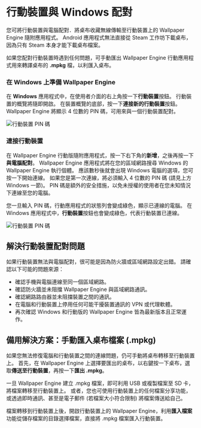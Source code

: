 # 行動裝置與 Windows 配對

您可將行動裝置與電腦配對．將桌布收藏無線傳輸至行動裝置上的 Wallpaper Engine 隨附應用程式。 Android 應用程式無法直接從 Steam 工作坊下載桌布，因為只有 Steam 本身才能下載桌布檔案。

如果您配對行動裝置時遇到任何問題，可手動匯出 Wallpaper Engine 行動應用程式用來轉譯桌布的 **.mpkg** 檔，以利匯入桌布。

### 在 Windows 上準備 Wallpaper Engine

在 **Windows** 應用程式中，在使用者介面的右上角按一下**行動裝置**按鈕。 行動裝置的概覽將隨即開啟。 在裝置概覽的底部，按一下**連接新的行動裝置**按鈕。 Wallpaper Engine 將顯示 4 位數的 PIN 碼，可用來與一個行動裝置配對。

![行動裝置 PIN 碼](/img/faq/mobile_pin.gif)

### 連接行動裝置

在 Wallpaper Engine 行動版隨附應用程式，按一下右下角的**新增**，之後再按一下**與電腦配對**。 Wallpaper Engine 應用程式將在您的區域網路搜尋 Windows 的 Wallpaper Engine 執行個體。 應該數秒後就會出現 Windows 電腦的選項，您可按一下開始連線。 如果您是第一次連線，將必須輸入 4 位數的 PIN 碼 (請見上方 Windows 一節)。 PIN 碼是額外的安全措施，以免未授權的使用者在您未知情況下連線至您的電腦。

您一旦輸入 PIN 碼，行動應用程式的狀態列會變成綠色，顯示已連線的電腦。 在 Windows 應用程式中，**行動裝置**按鈕也會變成綠色，代表行動裝置已連線。

![行動裝置 PIN 碼](/img/faq/mobile_pair.gif)

## 解決行動裝置配對問題

如果行動裝置無法與電腦配對，很可能是因為防火牆或區域網路設定出錯。 請確認以下可能的問題來源：

* 確認手機與電腦連線至同一個區域網路。
* 確認防火牆並未阻擋 Wallpaper Engine 與區域網路通訊。
* 確認網路路由器並未阻擋裝置之間的通訊。
* 在電腦和行動裝置上停用任何可能干擾裝置通訊的 VPN 或代理軟體。
* 再次確認 Windows 和行動版的 Wallpaper Engine 皆為最新版本且正常運作。

## 備用解決方案：手動匯入桌布檔案 (.mpkg)

如果您無法修復電腦和行動裝置之間的連線問題，仍可手動將桌布轉移至行動裝置上。 首先，在 Wallpaper Engine 上選擇要匯出的桌布，以右鍵按一下桌布，選取**傳送至行動裝置**，再按一下**匯出 .mpkg**。

一旦 Wallpaper Engine 建立 .mpkg 檔案，即可利用 USB 或複製檔案至 SD 卡，將檔案轉移至行動裝置上。 或者，您也可使用行動裝置上的任何檔案分享功能，或透過即時通訊、甚至是電子郵件 (若檔案大小符合限制) 將檔案傳送給自己。

檔案轉移到行動裝置上後，開啟行動裝置上的 Wallpaper Engine，利用**匯入檔案**功能從儲存檔案的目錄選擇檔案，直接將 .mpkg 檔案匯入行動裝置。